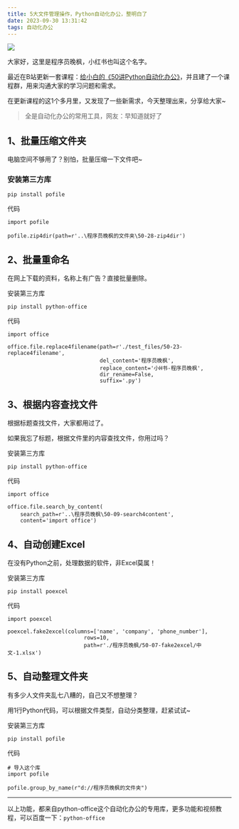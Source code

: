 ```yaml
---
title: 5大文件管理操作，Python自动化办公，整明白了
date: 2023-09-30 13:31:42
tags: 自动化办公
---
```





![](https://article-1300615378.cos.ap-nanjing.myqcloud.com/5%E4%B8%AA%E6%9D%80%E6%89%8B%E7%BA%A7Python%E4%BB%A3%E7%A0%81%2F5ge.jpg)


大家好，这里是程序员晚枫，小红书也叫这个名字。

最近在B站更新一套课程：[给小白的《50讲Python自动化办公》](https://mp.weixin.qq.com/s/lOx4cAp9AllsCrhsUqVn8g)，并且建了一个课程群，用来沟通大家的学习问题和需求。

在更新课程的这1个多月里，又发现了一些新需求，今天整理出来，分享给大家~


> 全是自动化办公的常用工具，网友：早知道就好了

## 1、批量压缩文件夹

电脑空间不够用了？别怕，批量压缩一下文件吧~


### 安装第三方库
```
pip install pofile
```

代码

```
import pofile

pofile.zip4dir(path=r'..\程序员晚枫的文件夹\50-28-zip4dir')
```

## 2、批量重命名

在网上下载的资料，名称上有广告？直接批量删除。

安装第三方库
```
pip install python-office

```

代码
```
import office

office.file.replace4filename(path=r'./test_files/50-23-replace4filename',
                             del_content='程序员晚枫',
                             replace_content='小H书-程序员晚枫',
                             dir_rename=False,
                             suffix='.py')
```



## 3、根据内容查找文件

根据标题查找文件，大家都用过了。

如果我忘了标题，根据文件里的内容查找文件，你用过吗？

安装第三方库
```
pip install python-office

```

代码
```
import office

office.file.search_by_content(
    search_path=r'..\程序员晚枫\50-09-search4content',
    content='import office')
```

## 4、自动创建Excel

在没有Python之前，处理数据的软件，非Excel莫属！

安装第三方库
```
pip install poexcel

```

代码
```
import poexcel

poexcel.fake2excel(columns=['name', 'company', 'phone_number'],
                        rows=10,
                        path=r'./程序员晚枫/50-07-fake2excel/中文-1.xlsx')
```

## 5、自动整理文件夹

有多少人文件夹乱七八糟的，自己又不想整理？

用1行Python代码，可以根据文件类型，自动分类整理，赶紧试试~

安装第三方库
```
pip install pofile

```

代码
```
# 导入这个库
import pofile

pofile.group_by_name(r"d://程序员晚枫的文件夹")
```
---

以上功能，都来自python-office这个自动化办公的专用库，更多功能和视频教程，可以百度一下：``python-office``





